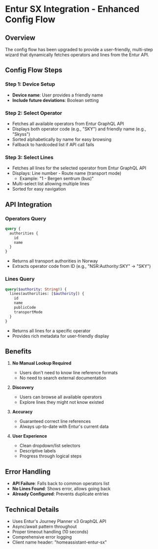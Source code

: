 # Entur SX Integration - Enhanced Config Flow

## Overview
The config flow has been upgraded to provide a user-friendly, multi-step wizard that dynamically fetches operators and lines from the Entur API.

## Config Flow Steps

### Step 1: Device Setup
- **Device name**: User provides a friendly name
- **Include future deviations**: Boolean setting

### Step 2: Select Operator
- Fetches all available operators from Entur GraphQL API
- Displays both operator code (e.g., "SKY") and friendly name (e.g., "Skyss")
- Sorted alphabetically by name for easy browsing
- Fallback to hardcoded list if API call fails

### Step 3: Select Lines
- Fetches all lines for the selected operator from Entur GraphQL API
- Displays: Line number - Route name (transport mode)
  - Example: "1 - Bergen sentrum (bus)"
- Multi-select list allowing multiple lines
- Sorted for easy navigation

## API Integration

### Operators Query
```graphql
query {
  authorities {
    id
    name
  }
}
```
- Returns all transport authorities in Norway
- Extracts operator code from ID (e.g., "NSR:Authority:SKY" → "SKY")

### Lines Query
```graphql
query($authority: String!) {
  lines(authorities: [$authority]) {
    id
    name
    publicCode
    transportMode
  }
}
```
- Returns all lines for a specific operator
- Provides rich metadata for user-friendly display

## Benefits

1. **No Manual Lookup Required**
   - Users don't need to know line reference formats
   - No need to search external documentation

2. **Discovery**
   - Users can browse all available operators
   - Explore lines they might not know existed

3. **Accuracy**
   - Guaranteed correct line references
   - Always up-to-date with Entur's current data

4. **User Experience**
   - Clean dropdown/list selectors
   - Descriptive labels
   - Progress through logical steps

## Error Handling

- **API Failure**: Falls back to common operators list
- **No Lines Found**: Shows error, allows going back
- **Already Configured**: Prevents duplicate entries

## Technical Details

- Uses Entur's Journey Planner v3 GraphQL API
- Async/await pattern throughout
- Proper timeout handling (10 seconds)
- Comprehensive error logging
- Client name header: "homeassistant-entur-sx"
